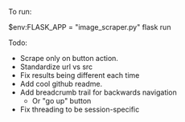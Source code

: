 To run:

\$env:FLASK_APP = "image_scraper.py"
flask run

Todo:

- Scrape only on button action.
- Standardize url vs src
- Fix results being different each time
- Add cool github readme.
- Add breadcrumb trail for backwards navigation
  - Or "go up" button
- Fix threading to be session-specific
